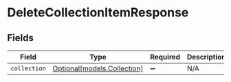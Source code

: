 # DeleteCollectionItemResponse


## Fields

| Field                                                  | Type                                                   | Required                                               | Description                                            |
| ------------------------------------------------------ | ------------------------------------------------------ | ------------------------------------------------------ | ------------------------------------------------------ |
| `collection`                                           | [Optional[models.Collection]](../models/collection.md) | :heavy_minus_sign:                                     | N/A                                                    |
